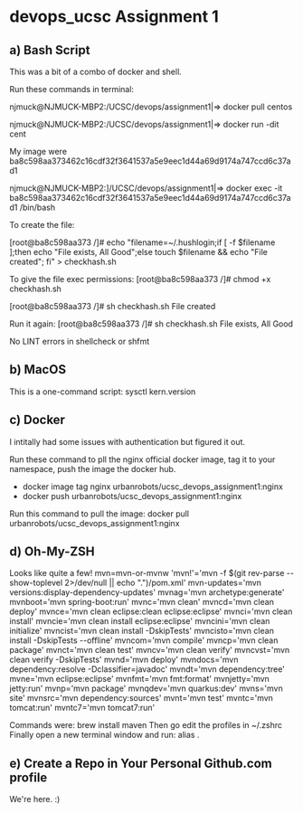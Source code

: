 # devops_ucsc Assignment 1

## a) Bash Script
This was a bit of a combo of docker and shell.

Run these commands in terminal:

njmuck@NJMUCK-MBP2:/UCSC/devops/assignment1|⇒  docker pull centos

njmuck@NJMUCK-MBP2:/UCSC/devops/assignment1|⇒  docker run -dit cent


My image were ba8c598aa373462c16cdf32f3641537a5e9eec1d44a69d9174a747ccd6c37ad1


njmuck@NJMUCK-MBP2:]/UCSC/devops/assignment1|⇒  docker exec -it ba8c598aa373462c16cdf32f3641537a5e9eec1d44a69d9174a747ccd6c37ad1 /bin/bash


To create the file:

[root@ba8c598aa373 /]# echo "filename=~/.hushlogin;if [ -f $filename ];then echo "File exists, All Good";else touch $filename && echo "File created"; fi" > checkhash.sh

To give the file exec permissions:
[root@ba8c598aa373 /]# chmod +x checkhash.sh

[root@ba8c598aa373 /]# sh checkhash.sh
File created

Run it again:
[root@ba8c598aa373 /]# sh checkhash.sh
File exists, All Good

No LINT errors in shellcheck or shfmt

## b) MacOS
This is a one-command script:
sysctl kern.version


## c) Docker

I intitally had some issues with authentication but figured it out.

Run these command to pll the nginx official docker image, tag it to your namespace, push the image the docker hub.
* docker image tag nginx urbanrobots/ucsc_devops_assignment1:nginx
* docker push urbanrobots/ucsc_devops_assignment1:nginx

Run this command to pull the image:
docker pull urbanrobots/ucsc_devops_assignment1:nginx

## d) Oh-My-ZSH
Looks like quite a few!
mvn=mvn-or-mvnw
'mvn!'='mvn -f $(git rev-parse --show-toplevel 2>/dev/null || echo ".")/pom.xml'
mvn-updates='mvn versions:display-dependency-updates'
mvnag='mvn archetype:generate'
mvnboot='mvn spring-boot:run'
mvnc='mvn clean'
mvncd='mvn clean deploy'
mvnce='mvn clean eclipse:clean eclipse:eclipse'
mvnci='mvn clean install'
mvncie='mvn clean install eclipse:eclipse'
mvncini='mvn clean initialize'
mvncist='mvn clean install -DskipTests'
mvncisto='mvn clean install -DskipTests --offline'
mvncom='mvn compile'
mvncp='mvn clean package'
mvnct='mvn clean test'
mvncv='mvn clean verify'
mvncvst='mvn clean verify -DskipTests'
mvnd='mvn deploy'
mvndocs='mvn dependency:resolve -Dclassifier=javadoc'
mvndt='mvn dependency:tree'
mvne='mvn eclipse:eclipse'
mvnfmt='mvn fmt:format'
mvnjetty='mvn jetty:run'
mvnp='mvn package'
mvnqdev='mvn quarkus:dev'
mvns='mvn site'
mvnsrc='mvn dependency:sources'
mvnt='mvn test'
mvntc='mvn tomcat:run'
mvntc7='mvn tomcat7:run'


Commands were:
brew install maven
Then go edit the profiles in ~/.zshrc
Finally open a new terminal window and run: alias
.

## e)  Create a Repo in Your Personal Github.com profile

We're here. :)
